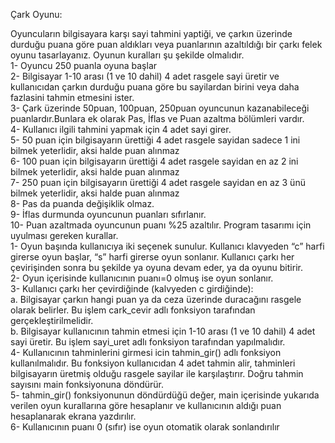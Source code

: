 Çark Oyunu:

Oyuncuların bilgisayara karşı sayi tahmini yaptiği, ve çarkın üzerinde durduğu puana göre puan aldıkları veya puanlarının azaltıldığı bir çarkı felek oyunu tasarlayanız. Oyunun kuralları şu şekilde olmalıdır.<br/>
1- Oyuncu 250 puanla oyuna başlar<br/>
2- Bilgisayar 1-10 arası (1 ve 10 dahil) 4 adet rasgele sayi üretir ve kullanıcıdan çarkın durduğu puana göre bu sayilardan birini veya daha fazlasini tahmin etmesini ister.<br/>
3- Çark üzerinde 50puan, 100puan, 250puan oyuncunun kazanabileceği puanlardır.Bunlara ek olarak Pas, İflas ve Puan azaltma bölümleri vardır.<br/>
4- Kullanıcı ilgili tahmini yapmak için 4 adet sayi girer.<br/>
5- 50 puan için bilgisayarın ürettiği 4 adet rasgele sayidan sadece 1 ini bilmek yeterlidir, aksi halde puan alınmaz<br/>
6- 100 puan için bilgisayarın ürettiği 4 adet rasgele sayidan en az 2 ini bilmek yeterlidir, aksi halde puan alınmaz<br/>
7- 250 puan için bilgisayarın ürettiği 4 adet rasgele sayidan en az 3 ünü bilmek yeterlidir, aksi halde puan alınmaz<br/>
8- Pas da puanda değişiklik olmaz.<br/>
9- İflas durmunda oyuncunun puanları sıfırlanır.<br/>
10- Puan azaltmada oyuncunun puanı %25 azaltılır. Program tasarımı için uyulması gereken kurallar.<br/>
1- Oyun başında kullanıcıya iki seçenek sunulur. Kullanıcı klavyeden “c” harfi girerse oyun başlar, “s” harfi girerse oyun sonlanır. Kullanıcı çarkı her çevirişinden sonra bu şekilde ya oyuna devam eder, ya da oyunu bitirir.<br/>
2- Oyun içerisinde kullanıcının puanı=0 olmuş ise oyun sonlanır.<br/>
3- Kullanıcı çarkı her çevirdiğinde (kalvyeden c girdiğinde):<br/>
  a. Bilgisayar çarkın hangi puan ya da ceza üzerinde duracağını rasgele olarak belirler. Bu işlem cark_cevir adlı fonksiyon tarafından gerçekleştirilmelidir. <br/>
  b. Bilgisayar kullanıcının tahmin etmesi için 1-10 arası (1 ve 10 dahil) 4 adet sayi üretir. Bu işlem sayi_uret adlı fonksiyon tarafından yapılmalıdır.<br/>
4- Kullanıcının tahminlerini girmesi icin tahmin_gir() adlı fonksiyon kullanılmalıdır. Bu fonksiyon kullanıcıdan 4 adet tahmin alir, tahminleri bilgisayarın üretmiş olduğu rasgele sayilar ile karşılaştırır. Doğru tahmin sayısını main fonksiyonuna döndürür.<br/>
5- tahmin_gir() fonksiyonunun döndürdüğü değer, main içerisinde yukarıda verilen oyun kurallarına göre hesaplanır ve kullanıcının aldığı puan hesaplanarak ekrana yazdırılır.<br/>
6- Kullanıcının puanı 0 (sıfır) ise oyun otomatik olarak sonlandırılır
